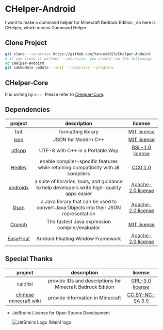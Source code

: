 # CHelper-Android

I want to make a command helper for Minecraft Bedrock Edition , so here is CHelper, which means
Command Helper.

## Clone Project

```bash
git clone --recursive https://github.com/Yancey2023/CHelper-Andoird
# if you clone it without --recursive, you should run the following:
cd CHelper-Andoird
git submodule update --init --recursive --progress
```

## CHelper-Core

It is writing by c++. Please refer to [CHelper-Core](https://github.com/Yancey2023/CHelper-Core).

## Dependencies

|                        project                        |                                         description                                         |                                          license                                          |
|:-----------------------------------------------------:|:-------------------------------------------------------------------------------------------:|:-----------------------------------------------------------------------------------------:|
|         [fmt](https://github.com/fmtlib/fmt)          |                                     formatting library                                      |             [MIT license](https://github.com/fmtlib/fmt/blob/master/LICENSE)              |
|       [json](https://github.com/nlohmann/json)        |                                     JSON for Modern C++                                     |          [MIT license](https://github.com/nlohmann/json/blob/master/LICENSE.MIT)          |
|      [utfcpp](https://github.com/nemtrif/utfcpp)      |                              UTF-8 with C++ in a Portable Way                               |          [BSL-1.0 license](https://github.com/cblck/hedley/blob/master/LICENSE)           |
|       [Hedley](https://github.com/cblck/hedley)       |     enable compiler-specific features while retaining compatibility with all compilers      |              [CC0 1.0](https://github.com/cblck/hedley/blob/master/LICENSE)               |
|   [androidx](https://github.com/androidx/androidx)    | a suite of libraries, tools, and guidance to help developers write high-quality apps easier | [Apache-2.0 license](https://github.com/androidx/androidx/blob/androidx-main/LICENSE.txt) |
|        [Gson](https://github.com/google/gson)         |   a Java library that can be used to convert Java Objects into their JSON representation    |          [Apache-2.0 license](https://github.com/google/gson/blob/main/LICENSE)           |
|      [Crunch](https://github.com/boxbeam/Crunch)      |                       The fastest Java expression compiler/evaluator                        |           [MIT license](https://github.com/boxbeam/Crunch/blob/master/LICENSE)            |
| [EasyFloat](https://github.com/princekin-f/EasyFloat) |                              Android Floating Window Framework                              |    [Apache-2.0 license](https://github.com/princekin-f/EasyFloat/blob/master/LICENSE)     |

## Special Thanks

|                       project                       |                        description                         |                                   license                                    |
|:---------------------------------------------------:|:----------------------------------------------------------:|:----------------------------------------------------------------------------:|
|  [caidlist](https://github.com/XeroAlpha/caidlist)  | provide IDs and descriptions for Minecraft Bedrock Edition | [GPL-3.0 license](https://github.com/XeroAlpha/caidlist/blob/master/LICENSE) |
| [chinese minecraft wiki](https://zh.minecraft.wiki) |              provide information in Minecraft              |     [CC BY-NC-SA 3.0](https://creativecommons.org/licenses/by-nc-sa/3.0)     |

- JetBrains License for Open Source Development

  ![JetBrains Logo (Main) logo](https://resources.jetbrains.com/storage/products/company/brand/logos/jb_beam.svg)
